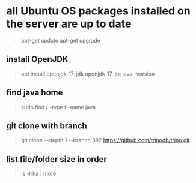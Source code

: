 # all Ubuntu OS packages installed on the server are up to date

> apt-get update
> apt-get upgrade

## install OpenJDK

> apt install openjdk-17-jdk openjdk-17-jre
> java -version

## find java home

> sudo find / -type f -name java

## git clone with branch 

> git clone --depth 1 --branch 392 https://github.com/trinodb/trino.git

## list file/folder size in order

> ls -lrha | more
